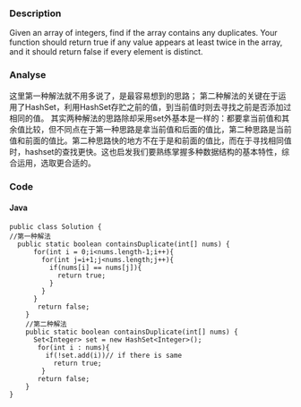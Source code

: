 ### Description
Given an array of integers, find if the array contains any duplicates. Your function should return true if any value appears at least twice in the array, and it should return false if every element is distinct.

### Analyse
这里第一种解法就不用多说了，是最容易想到的思路；
第二种解法的关键在于运用了HashSet，利用HashSet存贮之前的值，到当前值时则去寻找之前是否添加过相同的值。
其实两种解法的思路除却采用set外基本是一样的：都要拿当前值和其余值比较，但不同点在于第一种思路是拿当前值和后面的值比，第二种思路是当前值和前面的值比。第二种思路快的地方不在于是和前面的值比，而在于寻找相同值时，hashset的查找更快。这也启发我们要熟练掌握多种数据结构的基本特性，综合运用，选取更合适的。

### Code

#### Java
```
public class Solution {
//第一种解法
  public static boolean containsDuplicate(int[] nums) {
      for(int i = 0;i<nums.length-1;i++){
        for(int j=i+1;j<nums.length;j++){
          if(nums[i] == nums[j]){
            return true;
          }
        }
      }
       return false;
    }
    //第二种解法
    public static boolean containsDuplicate(int[] nums) {
      Set<Integer> set = new HashSet<Integer>();
       for(int i : nums){
         if(!set.add(i))// if there is same
           return true;
        }
       return false;
    }
}

```


